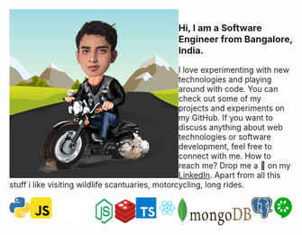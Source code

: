 <img align="left" src="shvm.png" alt="Image" width="300" height="300">



### Hi, I am a Software Engineer from Bangalore, India. 


I love experimenting with new technologies and playing around with code. You can check out some of my projects and experiments on my GitHub. If you want to discuss anything about web technologies or software development, feel free to connect with me. How to reach me? Drop me a 📨 on my <a href="https://www.linkedin.com/in/shivam-s-27a406208/">LinkedIn</a>. Apart from all this stuff i like visiting wildlife scantuaries, motorcycling, long rides.

<div style="display:flex; justify-content:space-evenly">
<span><img src="python.svg" alt="Python" width="50"> </span>
<span><img src="javascript.svg" alt="JavaScript" width="50"> </span>
<span><img src="fastapi-white.svg" alt="FastAPI" width="50"> </span>
<span><img src="express.svg" alt="ExpressJs" height="50"> </span>
<span><img src="node.svg" alt="NodeJs" height="50"> </span>
<span><img src="redis.svg" alt="Redis" height="50"> </span>
<span><img src="typescript.svg" alt="TypeScript" width="50"> </span>
<span><img src="react.svg" alt="ReactJs" width="50"> </span>
<span><img src="mongodb.svg" alt="MongoDb" height="50"> </span>
<span><img src="postgresql.svg" alt="Postgres" width="50"> </span>
<span><img src="cucumber.svg" alt="Cucumber" width="50"> </span>
</div>




 
